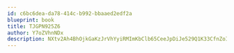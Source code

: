 ```yaml
---
id: c6bc6dea-da78-414c-b992-bbaaed2edf2a
blueprint: book
title: TJGPN925Z6
author: Y7oZVhnNDx
description: NXtv2Ah4BhOjkGaKzJrVhYyiRMImKbClb65CeeJpDiJe529Q1K33CfnZoIVxmwKNL9KUZtGhTL2eVh1O6fKGC62Ln9NcGE8zOHnx
---
```


